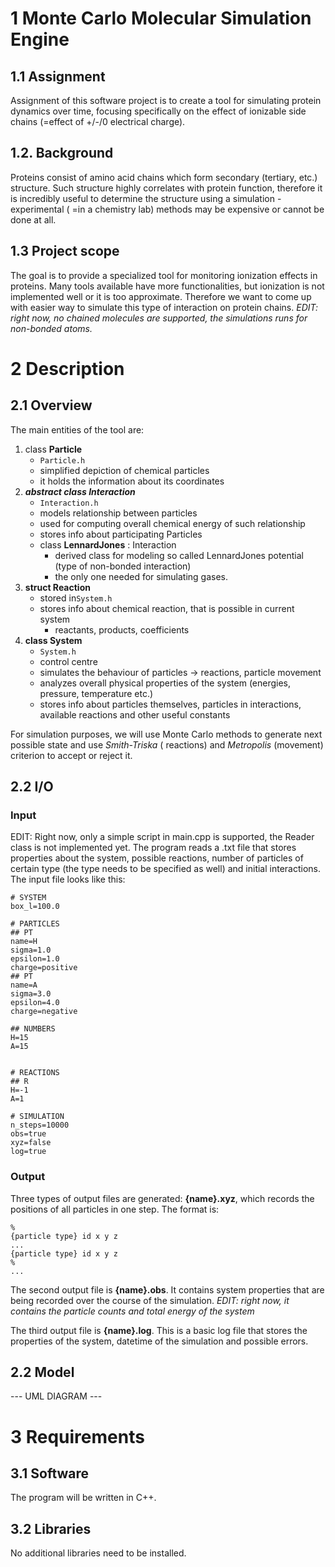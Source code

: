 # 1 Monte Carlo Molecular Simulation Engine

## 1.1 Assignment

Assignment of this software project is to create a tool for simulating protein dynamics over time, focusing specifically
on the effect of ionizable side chains (=effect of +/-/0 electrical charge).

## 1.2. Background

Proteins consist of amino acid chains which form secondary (tertiary, etc.) structure. Such structure highly correlates
with protein function, therefore it is incredibly useful to determine the structure using a simulation - experimental (
=in a chemistry lab) methods may be expensive or cannot be done at all.

## 1.3 Project scope

The goal is to provide a specialized tool for monitoring ionization effects in proteins. Many tools available have more
functionalities, but ionization is not implemented well or it is too approximate. Therefore we want to come up with
easier way to simulate this type of interaction on protein chains.
*EDIT: right now, no chained molecules are supported, the simulations runs for non-bonded atoms.*

# 2 Description

## 2.1 Overview

The main entities of the tool are:

1. class **Particle**
    - ``Particle.h``
    - simplified depiction of chemical particles
    - it holds the information about its coordinates
2. ***abstract class Interaction***
    - ``Interaction.h``
    - models relationship between particles
    - used for computing overall chemical energy of such relationship
    - stores info about participating Particles
    - class **LennardJones** : Interaction
        - derived class for modeling so called LennardJones potential (type of non-bonded interaction)
        - the only one needed for simulating gases.
3. **struct Reaction**
    - stored in``System.h``
    - stores info about chemical reaction, that is possible in current system
        - reactants, products, coefficients
4. **class System**
    - ``System.h``
    - control centre
    - simulates the behaviour of particles -> reactions, particle movement
    - analyzes overall physical properties of the system (energies, pressure, temperature etc.)
    - stores info about particles themselves, particles in interactions, available reactions and other useful constants

For simulation purposes, we will use Monte Carlo methods to generate next possible state and use *Smith-Triska* (
reactions) and *Metropolis* (movement) criterion to accept or reject it.

## 2.2 I/O

### Input

EDIT: Right now, only a simple script in main.cpp is supported, the Reader class is not implemented yet.
The program reads a .txt file that stores properties about the system, possible reactions, number of particles of
certain type (the type needs to be specified as well) and initial interactions. The input file looks like this:

```
# SYSTEM
box_l=100.0

# PARTICLES
## PT
name=H
sigma=1.0
epsilon=1.0
charge=positive
## PT
name=A
sigma=3.0
epsilon=4.0
charge=negative

## NUMBERS
H=15
A=15


# REACTIONS
## R
H=-1
A=1

# SIMULATION
n_steps=10000
obs=true
xyz=false
log=true
```
### Output

Three types of output files are generated: **{name}.xyz**, which records the positions of all particles in one step. The
format is:

```
%
{particle type} id x y z
...
{particle type} id x y z
%
...
```

The second output file is **{name}.obs**. It contains system properties that are being recorded over the course of the
simulation.
*EDIT: right now, it contains the particle counts and total energy of the system*

The third output file is **{name}.log**. This is a basic log file that stores the properties of the system, datetime of
the simulation and possible errors.

## 2.2 Model

--- UML DIAGRAM ---

# 3 Requirements

## 3.1 Software

The program will be written in C++.

## 3.2 Libraries

No additional libraries need to be installed.

